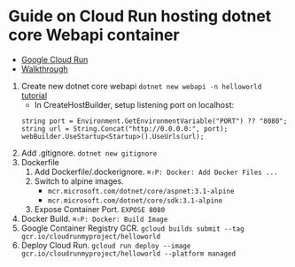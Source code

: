 # Guide on Cloud Run hosting dotnet core Webapi container 
* [Google Cloud Run](https://cloud.google.com/run)
* [Walkthrough](https://cloud.google.com/run/docs/quickstarts/build-and-deploy#c) 

1. Create new dotnet core webapi `dotnet new webapi -n helloworld` [tutorial](https://medium.com/@laroccanicola/creating-our-first-web-api-with-net-core-2-and-visual-studio-code-on-linux-ubuntu-d5d3458ae989)
   * In CreateHostBuilder, setup listening port on localhost:
    ```
    string port = Environment.GetEnvironmentVariable("PORT") ?? "8080";
    string url = String.Concat("http://0.0.0.0:", port);
    webBuilder.UseStartup<Startup>().UseUrls(url);
    ```
2. Add .gitignore. `dotnet new gitignore`
3. Dockerfile
   1. Add Dockerfile/.dockerignore. `⌘⇧P: Docker: Add Docker Files ...` 
   2. Switch to alpine images. 
      * `mcr.microsoft.com/dotnet/core/aspnet:3.1-alpine`
      * `mcr.microsoft.com/dotnet/core/sdk:3.1-alpine`
   3. Expose Container Port. `EXPOSE 8080`
4. Docker Build. `⌘⇧P: Docker: Build Image`
5. Google Container Registry GCR. `gcloud builds submit --tag gcr.io/cloudrunmyproject/helloworld`
6. Deploy Cloud Run. `gcloud run deploy --image gcr.io/cloudrunmyproject/helloworld --platform managed`
